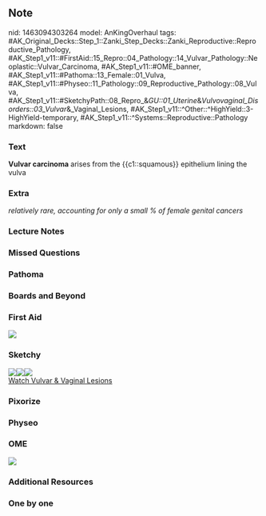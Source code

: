 ## Note
nid: 1463094303264
model: AnKingOverhaul
tags: #AK_Original_Decks::Step_1::Zanki_Step_Decks::Zanki_Reproductive::Reproductive_Pathology, #AK_Step1_v11::#FirstAid::15_Repro::04_Pathology::14_Vulvar_Pathology::Neoplastic::Vulvar_Carcinoma, #AK_Step1_v11::#OME_banner, #AK_Step1_v11::#Pathoma::13_Female::01_Vulva, #AK_Step1_v11::#Physeo::11_Pathology::09_Reproductive_Pathology::08_Vulva, #AK_Step1_v11::#SketchyPath::08_Repro_&_GU::01_Uterine_&_Vulvovaginal_Disorders::03_Vulvar_&_Vaginal_Lesions, #AK_Step1_v11::^Other::^HighYield::3-HighYield-temporary, #AK_Step1_v11::^Systems::Reproductive::Pathology
markdown: false

### Text
<div>
  <b>Vulvar carcinoma</b> arises from the {{c1::squamous}}
  epithelium lining the vulva
</div>

### Extra
<i>relatively rare, accounting for only a small % of female genital
cancers</i>

### Lecture Notes


### Missed Questions


### Pathoma


### Boards and Beyond


### First Aid
<img src="tmpquDcJM.png">

### Sketchy
<div><img src="VIN%20-%20VSCC%20(keratin%20pearls).jpg"><img src=
"VIN%20-%20SCC.jpg"><img src=
"Zoverall%20picture-05514224744543d88995d8773d5bb7fd1d7f299d_1566160514431.JPG"></div><a href="https://dashboard.sketchy.com/study/medical/courses/medical-pathophysiology/units/medical-pathophysiology-reproductive-gu/videos/medical-pathophysiology-reproductive-and-gu-uterine-and-vulvovaginal-disorders-vulvar-and-vaginal-lesions?utm_source=anki&utm_medium=partnership&utm_campaign=february_update&utm_content=medical">Watch
Vulvar & Vaginal Lesions</a>

### Pixorize


### Physeo


### OME
<div class="ome-widget">
  <a href="https://onlinemeded.org?ref=anki"><img src=
  "_OME_AnkiFlashcards_General_3.png"></a>
</div>

### Additional Resources


### One by one

